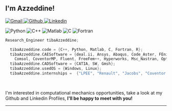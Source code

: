 <h2>I'm Azzeddine! </h2>
<!---

<img align='right' src="https://media.giphy.com/media/3ov9jNziFTMfzSumAw/giphy.gif" width="230">

-->

<p><em>Simulation Research Engineer. Ready for new challenges <img src="https://media.giphy.com/media/WUlplcMpOCEmTGBtBW/giphy.gif" width="30"> 
</em></p>

<!---
[![Portfolium: TibaAzzeddine](https://img.shields.io/badge/-Azzeddine_TIBA_Portfolio-Orange?style=flat-square&logo=Portfolium&logoColor=white&link=https://portfolium.com/AzzeddineTiba/portfolio)](https://portfolium.com/AzzeddineTiba/portfolio)

-->

<p>
  <a href="mailto:azzeddine.tiba@gmail.com">
    <img alt="Gmail" src="https://img.shields.io/badge/Gmail-%23BB001B.svg?&style=for-the-badge&logo=Gmail&logoColor=white" />
  </a>
  <a href="https://github.com/azzeddinetiba">
    <img alt="Github" src="https://img.shields.io/badge/GitHub-%2312100E.svg?&style=for-the-badge&logo=Github&logoColor=white" />
  </a>
  <a href="https://www.linkedin.com/in/azzeddine-tiba">
    <img alt="Linkedin" src="https://img.shields.io/badge/LinkedIn-0077B5?&style=for-the-badge" />
  </a>

</p>

![Python](https://img.shields.io/badge/-Python-4B8BBE?&logo=Python&logoColor=fff)
![C++](https://img.shields.io/badge/-C++-00599C?&logo=c%2b%2b)
![Matlab](https://www.mathworks.com/matlabcentral/images/matlab-file-exchange.svg)
![C](https://img.shields.io/badge/-C-888?&logo=C&logoColor=fff)
![Fortran](https://img.shields.io/badge/-Fortran-734f96?&logo=Fortran)

```C++
Research_Engineer tibaAzzeddine;

  tibaAzzeddine.code = {C++, Python, Matlab, C, Fortran, R};
  tibaAzzeddine.CAESoftware = {deal.ii, Ansys, Abaqus, Code_Aster, FEniCS, sikit-fem,
    Comsol, CoventorMP, Fluent, FreeFem++, Hyperworks, Msc_Nastran, Optistruct};
  tibaAzzeddine.CADSoftware = {CATIA, SW, Gmsh};
  tibaAzzeddine.usedOS = {Windows, Linux};
  tibaAzzeddine.internships =  {"LPEE", "Renault", "Jacobs", "Coventor LAM Research", "Dassault Systèmes"};
 
 

```


I'm interested in computational mechanics opportunities</b>, take a look at my Github and Linkedin Profiles, <b> I'll be happy to meet with you!</b></em>

---
